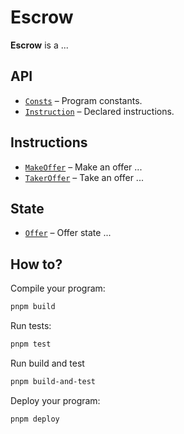 # Escrow

**Escrow** is a ...
        
## API
- [`Consts`](api/src/consts.rs) – Program constants.
- [`Instruction`](api/src/instruction.rs) – Declared instructions.

## Instructions
- [`MakeOffer`](program/src/make_offer.rs) – Make an offer ...
- [`TakerOffer`](program/src/take_offer.rs) – Take an offer ...

## State
- [`Offer`](api/src/state/offer.rs) – Offer state ...

## How to?

Compile your program:

```sh
pnpm build
```

Run tests:

```sh
pnpm test
```

Run build and test

```sh
pnpm build-and-test
```

Deploy your program:

```sh
pnpm deploy
```
